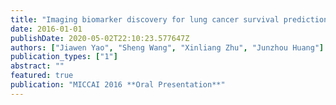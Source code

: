 ```yaml
---
title: "Imaging biomarker discovery for lung cancer survival prediction"
date: 2016-01-01
publishDate: 2020-05-02T22:10:23.577647Z
authors: ["Jiawen Yao", "Sheng Wang", "Xinliang Zhu", "Junzhou Huang"]
publication_types: ["1"]
abstract: ""
featured: true
publication: "MICCAI 2016 **Oral Presentation**"
---
```


